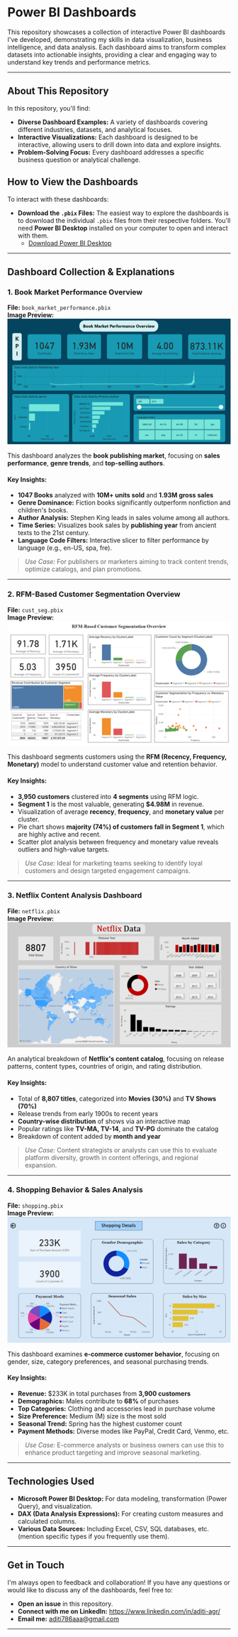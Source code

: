 # Power BI Dashboards

This repository showcases a collection of interactive Power BI dashboards I've developed, demonstrating my skills in data visualization, business intelligence, and data analysis. Each dashboard aims to transform complex datasets into actionable insights, providing a clear and engaging way to understand key trends and performance metrics.

---

## About This Repository

In this repository, you'll find:

- **Diverse Dashboard Examples:** A variety of dashboards covering different industries, datasets, and analytical focuses.
- **Interactive Visualizations:** Each dashboard is designed to be interactive, allowing users to drill down into data and explore insights.
- **Problem-Solving Focus:** Every dashboard addresses a specific business question or analytical challenge.

## How to View the Dashboards

To interact with these dashboards:

- **Download the `.pbix` Files:** The easiest way to explore the dashboards is to download the individual `.pbix` files from their respective folders. You'll need **Power BI Desktop** installed on your computer to open and interact with them.
  - [Download Power BI Desktop](https://powerbi.microsoft.com/desktop/)

---

## Dashboard Collection & Explanations

### 1. Book Market Performance Overview
**File:** `book_market_performance.pbix`  
**Image Preview:**  
![Book Market Dashboard](images/book_insights_dashboard1.png)

This dashboard analyzes the **book publishing market**, focusing on **sales performance**, **genre trends**, and **top-selling authors**.

#### Key Insights:
- **1047 Books** analyzed with **10M+ units sold** and **1.93M gross sales**
- **Genre Dominance:** Fiction books significantly outperform nonfiction and children's books.
- **Author Analysis:** Stephen King leads in sales volume among all authors.
- **Time Series:** Visualizes book sales by **publishing year** from ancient texts to the 21st century.
- **Language Code Filters:** Interactive slicer to filter performance by language (e.g., en-US, spa, fre).

> *Use Case:* For publishers or marketers aiming to track content trends, optimize catalogs, and plan promotions.

---

### 2. RFM-Based Customer Segmentation Overview  
**File:** `cust_seg.pbix`  
**Image Preview:**  
![Customer Segmentation Dashboard](images/customer_seg_dashboard.png)

This dashboard segments customers using the **RFM (Recency, Frequency, Monetary)** model to understand customer value and retention behavior.

#### Key Insights:
- **3,950 customers** clustered into **4 segments** using RFM logic.
- **Segment 1** is the most valuable, generating **$4.98M** in revenue.
- Visualization of average **recency**, **frequency**, and **monetary value** per cluster.
- Pie chart shows **majority (74%) of customers fall in Segment 1**, which are highly active and recent.
- Scatter plot analysis between frequency and monetary value reveals outliers and high-value targets.

> *Use Case:* Ideal for marketing teams seeking to identify loyal customers and design targeted engagement campaigns.

---

### 3. Netflix Content Analysis Dashboard  
**File:** `netflix.pbix`  
**Image Preview:**  
![Netflix Dashboard](images/netflix.png)

An analytical breakdown of **Netflix's content catalog**, focusing on release patterns, content types, countries of origin, and rating distribution.

#### Key Insights:
- Total of **8,807 titles**, categorized into **Movies (30%)** and **TV Shows (70%)**
- Release trends from early 1900s to recent years
- **Country-wise distribution** of shows via an interactive map
- Popular ratings like **TV-MA, TV-14**, and **TV-PG** dominate the catalog
- Breakdown of content added by **month and year**

> *Use Case:* Content strategists or analysts can use this to evaluate platform diversity, growth in content offerings, and regional expansion.

---

### 4. Shopping Behavior & Sales Analysis  
**File:** `shopping.pbix`  
**Image Preview:**  
![Shopping Dashboard](images/shopping_dashboard.png)

This dashboard examines **e-commerce customer behavior**, focusing on gender, size, category preferences, and seasonal purchasing trends.

#### Key Insights:
- **Revenue:** $233K in total purchases from **3,900 customers**
- **Demographics:** Males contribute to **68%** of purchases
- **Top Categories:** Clothing and accessories lead in purchase volume
- **Size Preference:** Medium (M) size is the most sold
- **Seasonal Trend:** Spring has the highest customer count
- **Payment Methods:** Diverse modes like PayPal, Credit Card, Venmo, etc.

> *Use Case:* E-commerce analysts or business owners can use this to enhance product targeting and improve seasonal marketing.

---

## Technologies Used

- **Microsoft Power BI Desktop:** For data modeling, transformation (Power Query), and visualization.
- **DAX (Data Analysis Expressions):** For creating custom measures and calculated columns.
- **Various Data Sources:** Including Excel, CSV, SQL databases, etc. (mention specific types if you frequently use them).

---

## Get in Touch

I'm always open to feedback and collaboration! If you have any questions or would like to discuss any of the dashboards, feel free to:

- **Open an issue** in this repository.
- **Connect with me on LinkedIn:** https://www.linkedin.com/in/aditi-agr/
- **Email me:** aditi786aaa@gmail.com

---

